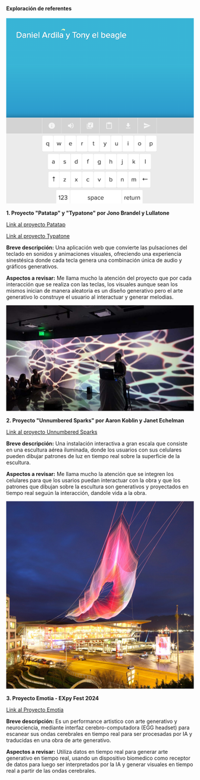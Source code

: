#### Exploración de referentes

![proyecto_1](../../../../assets/pictures/proyecto_1.png)

**1. Proyecto "Patatap" y "Typatone" por Jono Brandel y Lullatone** 

[Link al proyecto Patatap](https://patatap.com/)

[Link al proyecto Typatone](https://typatone.com/)

**Breve descripción:** Una aplicación web que convierte las pulsaciones del teclado en sonidos y animaciones visuales, ofreciendo una experiencia sinestésica donde cada tecla genera una combinación única de audio y gráficos generativos.

**Aspectos a revisar:** Me llama mucho la atención del proyecto que por cada interacción que se realiza con las teclas, los visuales aunque sean los mismos inician de manera aleatoria es un diseño generativo pero el arte generativo lo construye el usuario al interactuar y generar melodias.

![image](../../../../assets/pictures/proyecto_2.png)


**2. Proyecto "Unnumbered Sparks" por Aaron Koblin y Janet Echelman**

[Link al proyecto Unnumbered Sparks](https://www.aaronkoblin.com/project/unnumbered-sparks/)

**Breve descripción:** Una instalación interactiva a gran escala que consiste en una escultura aérea iluminada, donde los usuarios con sus celulares pueden dibujar patrones de luz en tiempo real sobre la superficie de la escultura.


**Aspectos a revisar:** Me llama mucho la atención que se integren los celulares para que los usarios puedan interactuar con la obra y que los patrones que dibujan sobre la escultura son generativos y proyectados en tiempo real seguún la interacción, dandole vida a la obra.

![image](../../../../assets/pictures/proyecto_3.png)


**3. Proyecto Emotia - EXpy Fest 2024**

[Link al Proyecto Emotia](https://expy.com.py/expy-fest/emotia-de-camila-rodriguez-uy/)

**Breve descripción:** Es un performance artistico con arte generativo y neurociencia, mediante interfaz cerebro-computadora (EGG headset) para escanear sus ondas cerebrales en tiempo real para ser procesadas por IA y traducidas en una obra de arte generativo.


**Aspectos a revisar:** Utiliza datos en tiempo real para generar arte generativo en tiempo real, usando un dispositivo biomedico como receptor de datos para luego ser interpretados por la IA y generar visuales en tiempo real a partir de las ondas cerebrales.
